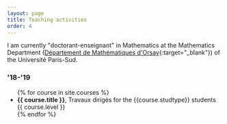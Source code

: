 ```yaml
---
layout: page
title: Teaching activities
order: 4
---
```


<!--- TOC
{:toc}-->
I am currently "doctorant-enseignant" in Mathematics at the Mathematics Department ([Département de Mathématiques d'Orsay](https://www.math.u-psud.fr/?lang=fr){:target="_blank"}) of the Université Paris-Sud.

### '18-'19

<ul>
  {% for course in site.courses %}
    <li>
      <!--<a href="{{ course.url }}">{{ course.title }}</a>-->
      <b>{{ course.title }}</b>, Travaux dirigés for the {{course.studtype}} students {{ course.level }}
    </li>
  {% endfor %}
</ul>

<!--### 2018/2019
<!--
## Remediation
Teaching assistant

## Calculus 151
**31.5 hours**

**28.5 hours** of **TD** (French _Travaux Dirigés_, Italian _esercitazioni_, English _tutorials_). 1.5 hours sessions from Monday 14/11/2018 to Tuesday 8/01/2019.

**3 hours** exam on Tuesday 15/01/2019
-->
